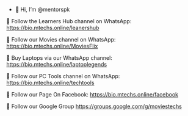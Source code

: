 - 👋 Hi, I’m @mentorspk

🎁 Follow the Learners Hub channel on WhatsApp:
https://bio.mtechs.online/leanershub

🎁 Follow our Movies channel on WhatsApp:
https://bio.mtechs.online/MoviesFlix

🎁 Buy Laptops via our WhatsApp channel:
https://bio.mtechs.online/laptoplegends

🎁 Follow our PC Tools channel on WhatsApp:
https://bio.mtechs.online/techtools

🚀 Follow our Page On Facebook:
https://bio.mtechs.online/facebook

🚀 Follow our Google Group
https://groups.google.com/g/moviestechs

<!---
mentorspk/mentorspk is a ✨ special ✨ repository because its `README.md` (this file) appears on your GitHub profile.
You can click the Preview link to take a look at your changes.
--->
